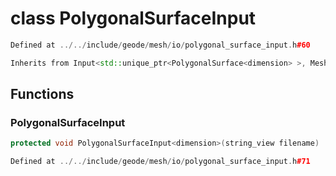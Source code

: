 # class PolygonalSurfaceInput

```cpp
Defined at ../../include/geode/mesh/io/polygonal_surface_input.h#60
```

```cpp
Inherits from Input<std::unique_ptr<PolygonalSurface<dimension> >, MeshImpl>
```



## Functions

### PolygonalSurfaceInput

```cpp
protected void PolygonalSurfaceInput<dimension>(string_view filename)
```

```cpp
Defined at ../../include/geode/mesh/io/polygonal_surface_input.h#71
```




